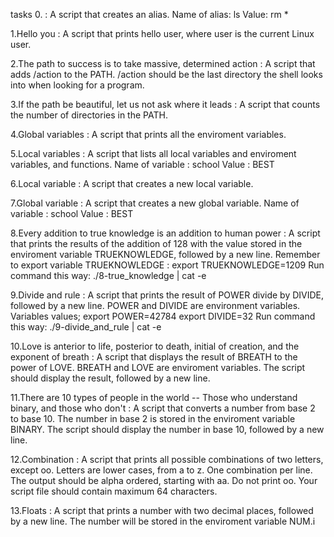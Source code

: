 tasks
0.<o> : A script that creates an alias.
Name of alias: ls
Value: rm *

1.Hello you : A script that prints hello user, where user is the current Linux user.

2.The path to success is to take massive, determined action : A script that adds /action to the PATH. /action should be the last directory the shell looks into when looking for a program.

3.If the path be beautiful, let us not ask where it leads : A script that counts the number of directories in the PATH.

4.Global variables : A script that prints all the enviroment variables.

5.Local variables : A script that lists all local variables and enviroment variables, and functions.
Name of variable : school
Value : BEST

6.Local variable : A script that creates a new local variable.

7.Global variable : A script that creates a new global variable.
Name of variable : school
Value : BEST

8.Every addition to true knowledge is an addition to human power : A script that prints the results of the addition of 128 with the value stored in the enviroment variable TRUEKNOWLEDGE, followed by a new line.
Remember to export variable TRUEKNOWLEDGE : export TRUEKNOWLEDGE=1209
Run command this way: ./8-true_knowledge | cat -e

9.Divide and rule : A script that prints the result of POWER divide by DIVIDE, followed by a new line.
POWER and DIVIDE are environment variables.
Variables values;
export POWER=42784
export DIVIDE=32
Run command this way: ./9-divide_and_rule | cat -e

10.Love is anterior to life, posterior to death, initial of creation, and the exponent of breath : A script that displays the result of BREATH to the power of LOVE.
BREATH and LOVE are enviroment variables.
The script should display the result, followed by a new line.

11.There are 10 types of people in the world -- Those who understand binary, and those who don't : A script that converts a number from base 2 to base 10.
The number in base 2 is stored in the enviroment variable BINARY.
The script should display the number in base 10, followed by a new line.

12.Combination : A script that prints all possible combinations of two letters, except oo.
Letters are lower cases, from a to z.
One combination per line.
The output should be alpha ordered, starting with aa.
Do not print oo.
Your script file should contain maximum 64 characters.

13.Floats : A script that prints a number with two decimal places, followed by a new line.
The number will be stored in the enviroment variable NUM.i
